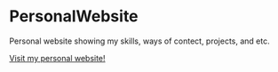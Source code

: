 # PersonalWebsite
Personal website showing my skills, ways of contect, projects, and etc.

[Visit my personal website!](https://nirtimor.github.io/PersonalWebsite/)

